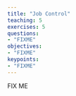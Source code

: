 ```yaml
---
title: "Job Control"
teaching: 5
exercises: 5
questions:
- "FIXME"
objectives:
- "FIXME"
keypoints:
- "FIXME"
---
```


FIX ME
